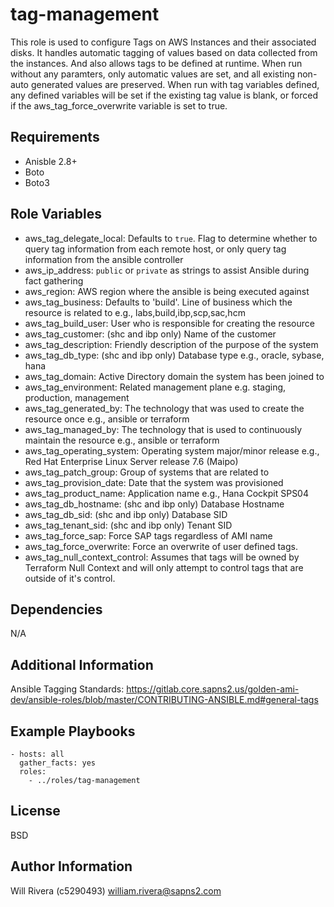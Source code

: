 tag-management
=====================

This role is used to configure Tags on AWS Instances and their associated disks.
It handles automatic tagging of values based on data collected from the instances.
And also allows tags to be defined at runtime.
When run without any paramters, only automatic values are set, and all existing
non-auto generated values are preserved.
When run with tag variables defined, any defined variables will be set if the existing
tag value is blank, or forced if the aws_tag_force_overwrite variable is set to true.

Requirements
------------

* Anisble 2.8+
* Boto
* Boto3

Role Variables
--------------

* aws_tag_delegate_local: Defaults to `true`. Flag to determine whether to query tag information from each remote host, or only query tag information from the ansible controller
* aws_ip_address: `public` or `private` as strings to assist Ansible during fact gathering
* aws_region: AWS region where the ansible is being executed against
* aws_tag_business: Defaults to 'build'. Line of business which the resource is related to e.g., labs,build,ibp,scp,sac,hcm
* aws_tag_build_user: User who is responsible for creating the resource
* aws_tag_customer: (shc and ibp only) Name of the customer
* aws_tag_description: Friendly description of the purpose of the system
* aws_tag_db_type: (shc and ibp only) Database type e.g., oracle, sybase, hana
* aws_tag_domain: Active Directory domain the system has been joined to
* aws_tag_environment: Related management plane e.g. staging, production, management
* aws_tag_generated_by: The technology that was used to create the resource once e.g., ansible or terraform
* aws_tag_managed_by: The technology that is used to continuously maintain the resource e.g., ansible or terraform
* aws_tag_operating_system: Operating system major/minor release e.g., Red Hat Enterprise Linux Server release 7.6 (Maipo)
* aws_tag_patch_group: Group of systems that are related to
* aws_tag_provision_date: Date that the system was provisioned
* aws_tag_product_name: Application name e.g., Hana Cockpit SPS04
* aws_tag_db_hostname: (shc and ibp only) Database Hostname
* aws_tag_db_sid: (shc and ibp only) Database SID
* aws_tag_tenant_sid: (shc and ibp only) Tenant SID
* aws_tag_force_sap: Force SAP tags regardless of AMI name
* aws_tag_force_overwrite: Force an overwrite of user defined tags.
* aws_tag_null_context_control: Assumes that tags will be owned by Terraform Null Context and will only attempt to control tags that are outside of it's control.

Dependencies
------------

N/A

Additional Information
----------------------

Ansible Tagging Standards:
https://gitlab.core.sapns2.us/golden-ami-dev/ansible-roles/blob/master/CONTRIBUTING-ANSIBLE.md#general-tags


Example Playbooks
----------------

```
- hosts: all
  gather_facts: yes
  roles:
    - ../roles/tag-management

```


License
-------

BSD

Author Information
------------------

Will Rivera (c5290493) william.rivera@sapns2.com
